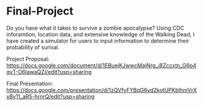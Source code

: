 # Final-Project

Do you have what it takes to survive a zombie apocalypse? 
Using CDC inforamtion, location data,  and extensive knowledge of the Walking Dead, I have created a simulator for users to input information to determine their probability of surival.

Project Proposal: https://docs.google.com/document/d/1EBuejKJwwcMajNrg_i8Zccxtn_G6p4qvT-O6lawaQZI/edit?usp=sharing


Final Presentation: https://docs.google.com/presentation/d/1zQVfyFYBqG6vd2kotUPKblhniVrXxBv11_aR5-hrnrQ/edit?usp=sharing
